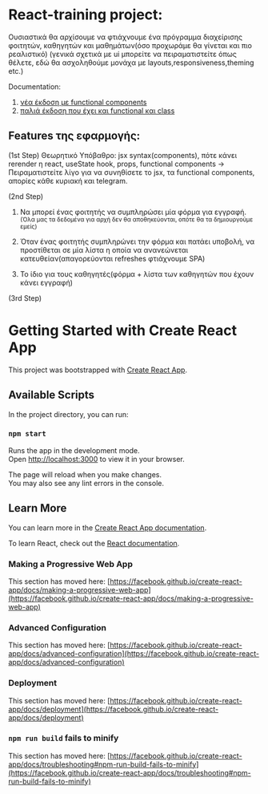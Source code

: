 # React-training project:

Ουσιαστικά θα αρχίσουμε να φτιάχνουμε ένα πρόγραμμα διαχείρισης φοιτητών, καθηγητών και μαθημάτων(όσο προχωράμε θα γίνεται και πιο ρεαλιστικό)
(γενικά σχετικά με ui μπορείτε να πειραματιστείτε όπως θέλετε, εδώ θα ασχοληθούμε μονάχα με layouts,responsiveness,theming etc.) 

Documentation:
1. [νέα έκδοση με functional components](https://beta.reactjs.org/) 
2. [παλιά έκδοση που έχει και functional και class](https://reactjs.org/docs/getting-started.html)

## Features της εφαρμογής:

(1st Step)
Θεωρητικό Υπόβαθρο: jsx syntax(components), πότε κάνει rerender η react, useState hook, props, functional components
-> Πειραματιστείτε λίγο για να συνηθίσετε το jsx, τα functional components, απορίες κάθε κυριακή και telegram.

(2nd Step)
1. Να μπορεί ένας φοιτητής να συμπληρώσει μία φόρμα για εγγραφή.
<sub>(Όλα μας τα δεδομένα για αρχή δεν θα αποθηκεύονται, οπότε θα τα δημιουργούμε εμείς)</sub>
 
2. Όταν ένας φοιτητής συμπληρώνει την φόρμα και πατάει υποβολή, να προστίθεται σε μία λίστα η οποία να ανανεώνεται κατευθείαν(απαγορεύονται refreshes φτιάχνουμε SPA)

3. Το ίδιο για τους καθηγητές(φόρμα + λίστα των καθηγητών που έχουν κάνει εγγραφή) 

(3rd Step)









# Getting Started with Create React App

This project was bootstrapped with [Create React App](https://github.com/facebook/create-react-app).

## Available Scripts

In the project directory, you can run:

### `npm start`

Runs the app in the development mode.\
Open [http://localhost:3000](http://localhost:3000) to view it in your browser.

The page will reload when you make changes.\
You may also see any lint errors in the console.

## Learn More

You can learn more in the [Create React App documentation](https://facebook.github.io/create-react-app/docs/getting-started).

To learn React, check out the [React documentation](https://reactjs.org/).

### Making a Progressive Web App

This section has moved here: [https://facebook.github.io/create-react-app/docs/making-a-progressive-web-app](https://facebook.github.io/create-react-app/docs/making-a-progressive-web-app)

### Advanced Configuration

This section has moved here: [https://facebook.github.io/create-react-app/docs/advanced-configuration](https://facebook.github.io/create-react-app/docs/advanced-configuration)

### Deployment

This section has moved here: [https://facebook.github.io/create-react-app/docs/deployment](https://facebook.github.io/create-react-app/docs/deployment)

### `npm run build` fails to minify

This section has moved here: [https://facebook.github.io/create-react-app/docs/troubleshooting#npm-run-build-fails-to-minify](https://facebook.github.io/create-react-app/docs/troubleshooting#npm-run-build-fails-to-minify)
